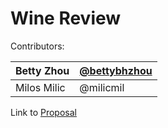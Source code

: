 # Wine Review

Contributors:

| Betty Zhou| [@bettybhzhou](https://github.com/bettybhzhou)|
|---|---|
|Milos Milic | @milicmil |(https://github.com/milicmil)

Link to [Proposal](https://github.com/bettybhzhou/DSCI_532_Wine_Betty_Milos/blob/master/Proposal.md)
